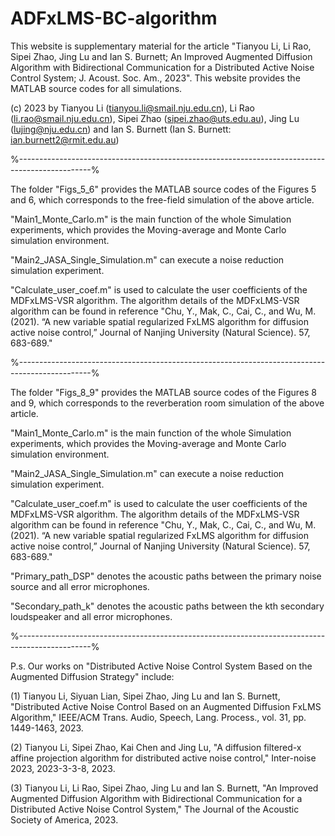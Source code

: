 # ADFxLMS-BC-algorithm
This website is supplementary material for the article "Tianyou Li, Li Rao, Sipei Zhao, Jing Lu and Ian S. Burnett; An Improved Augmented Diffusion Algorithm with Bidirectional Communication for a Distributed Active Noise Control System; J. Acoust. Soc. Am., 2023". This website provides the MATLAB source codes for all simulations. 

(c) 2023 by Tianyou Li (tianyou.li@smail.nju.edu.cn), Li Rao (li.rao@smail.nju.edu.cn), Sipei Zhao (sipei.zhao@uts.edu.au), Jing Lu (lujing@nju.edu.cn) and Ian S. Burnett (Ian S. Burnett: ian.burnett2@rmit.edu.au)

%------------------------------------------------------------------------------------------------%

The folder "Figs_5_6" provides the MATLAB source codes of the Figures 5 and 6, which corresponds to the free-field simulation of the above article.

"Main1_Monte_Carlo.m" is the main function of the whole Simulation experiments, which provides the Moving-average and Monte Carlo simulation environment.

"Main2_JASA_Single_Simulation.m" can execute a noise reduction simulation experiment.

"Calculate_user_coef.m" is used to calculate the user coefficients of the MDFxLMS-VSR algorithm. The algorithm details of the MDFxLMS-VSR algorithm can be found in reference "Chu, Y., Mak, C., Cai, C., and Wu, M. (2021). “A new variable spatial regularized FxLMS algorithm for diffusion active noise control,” Journal of Nanjing University (Natural Science). 57, 683-689." 

%------------------------------------------------------------------------------------------------%

The folder "Figs_8_9" provides the MATLAB source codes of the Figures 8 and 9, which corresponds to the reverberation room simulation of the above article.

"Main1_Monte_Carlo.m" is the main function of the whole Simulation experiments, which provides the Moving-average and Monte Carlo simulation environment.

"Main2_JASA_Single_Simulation.m" can execute a noise reduction simulation experiment.

"Calculate_user_coef.m" is used to calculate the user coefficients of the MDFxLMS-VSR algorithm. The algorithm details of the MDFxLMS-VSR algorithm can be found in reference "Chu, Y., Mak, C., Cai, C., and Wu, M. (2021). “A new variable spatial regularized FxLMS algorithm for diffusion active noise control,” Journal of Nanjing University (Natural Science). 57, 683-689."

"Primary_path_DSP" denotes the acoustic paths between the primary noise source and all error microphones. 

"Secondary_path_k" denotes the acoustic paths between the kth secondary loudspeaker and all error microphones.

%------------------------------------------------------------------------------------------------%

P.s. Our works on "Distributed Active Noise Control System Based on the Augmented Diffusion Strategy" include:

(1) Tianyou Li, Siyuan Lian, Sipei Zhao, Jing Lu and Ian S. Burnett, "Distributed Active Noise Control Based on an Augmented Diffusion FxLMS Algorithm," IEEE/ACM Trans. Audio, Speech, Lang. Process., vol. 31, pp. 1449-1463, 2023.

(2) Tianyou Li, Sipei Zhao, Kai Chen and Jing Lu, "A diffusion filtered-x affine projection algorithm for distributed active noise control," Inter-noise 2023, 2023-3-3-8, 2023.

(3) Tianyou Li, Li Rao, Sipei Zhao, Jing Lu and Ian S. Burnett, "An Improved Augmented Diffusion Algorithm with Bidirectional Communication for a Distributed Active Noise Control System," The Journal of the Acoustic Society of America, 2023.
